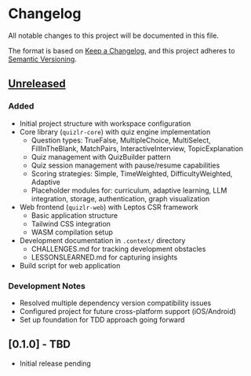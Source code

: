 # Changelog

All notable changes to this project will be documented in this file.

The format is based on [Keep a Changelog](https://keepachangelog.com/en/1.1.0/),
and this project adheres to [Semantic Versioning](https://semver.org/spec/v2.0.0.html).

## [Unreleased]

### Added
- Initial project structure with workspace configuration
- Core library (`quizlr-core`) with quiz engine implementation
  - Question types: TrueFalse, MultipleChoice, MultiSelect, FillInTheBlank, MatchPairs, InteractiveInterview, TopicExplanation
  - Quiz management with QuizBuilder pattern
  - Quiz session management with pause/resume capabilities
  - Scoring strategies: Simple, TimeWeighted, DifficultyWeighted, Adaptive
  - Placeholder modules for: curriculum, adaptive learning, LLM integration, storage, authentication, graph visualization
- Web frontend (`quizlr-web`) with Leptos CSR framework
  - Basic application structure
  - Tailwind CSS integration
  - WASM compilation setup
- Development documentation in `.context/` directory
  - CHALLENGES.md for tracking development obstacles
  - LESSONSLEARNED.md for capturing insights
- Build script for web application

### Development Notes
- Resolved multiple dependency version compatibility issues
- Configured project for future cross-platform support (iOS/Android)
- Set up foundation for TDD approach going forward

## [0.1.0] - TBD
- Initial release pending

[Unreleased]: https://github.com/yourusername/quizlr/compare/v0.1.0...HEAD